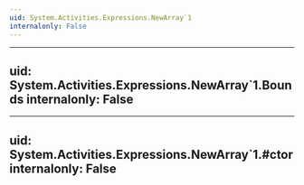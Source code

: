 ```yaml
---
uid: System.Activities.Expressions.NewArray`1
internalonly: False
---
```


---
uid: System.Activities.Expressions.NewArray`1.Bounds
internalonly: False
---

---
uid: System.Activities.Expressions.NewArray`1.#ctor
internalonly: False
---
